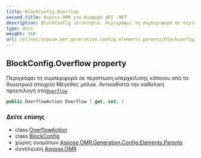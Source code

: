 ```yaml
---
title: BlockConfig.Overflow
second_title: Aspose.OMR για Αναφορά API .NET
description: BlockConfig ιδιοκτησία. Περιγράφει τη συμπεριφορά σε περίπτωση υπερχείλισης κάποιου από τα θυγατρικά στοιχεία Μέγεθος μπλοκ. Αντικαθιστά την καθολική προεπιλογή στοOverflow
type: docs
weight: 160
url: /el/net/aspose.omr.generation.config.elements.parents/blockconfig/overflow/
---
```

## BlockConfig.Overflow property

Περιγράφει τη συμπεριφορά σε περίπτωση υπερχείλισης κάποιου από τα θυγατρικά στοιχεία Μέγεθος μπλοκ. Αντικαθιστά την καθολική προεπιλογή στο[`Overflow`](../../../aspose.omr.generation/globalpagesettings/overflow/)

```csharp
public OverflowAction Overflow { get; set; }
```

### Δείτε επίσης

* class [OverflowAction](../../../aspose.omr.generation.overflowactions/overflowaction/)
* class [BlockConfig](../)
* χώρος ονομάτων [Aspose.OMR.Generation.Config.Elements.Parents](../../blockconfig/)
* συνέλευση [Aspose.OMR](../../../)


